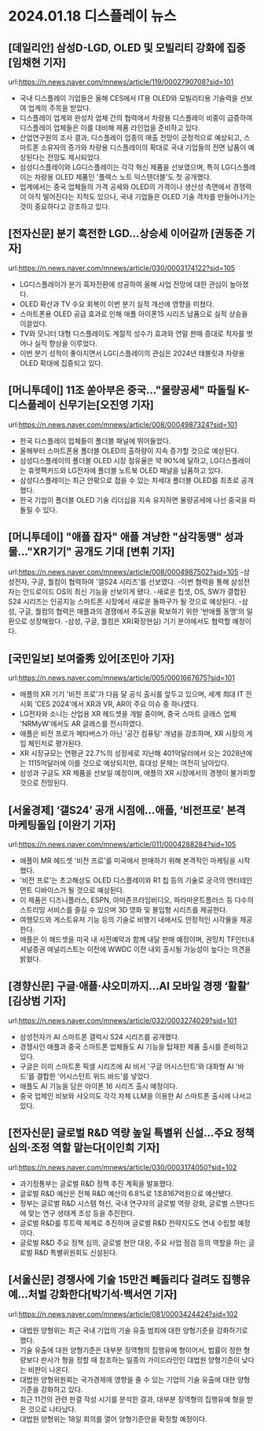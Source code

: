 # 2024.01.18 디스플레이 뉴스

## [데일리안] 삼성D-LGD, OLED 및 모빌리티 강화에 집중[임채현 기자]
url:https://n.news.naver.com/mnews/article/119/0002790708?sid=101
- 국내 디스플레이 기업들은 올해 CES에서 IT용 OLED와 모빌리티용 기술력을 선보여 업계의 주목을 받았다.
- 디스플레이 업계와 완성차 업체 간의 협력에서 차량용 디스플레이 비중이 급증하여 디스플레이 업체들은 이를 대비해 제품 라인업을 준비하고 있다.
- 산업연구원의 조사 결과, 디스플레이 업종의 매출 전망이 긍정적으로 예상되고, 스마트폰 소유자의 증가와 차량용 디스플레이의 확대로 국내 기업들의 전면 납품이 예상된다는 전망도 제시되었다.
- 삼성디스플레이와 LG디스플레이는 각각 혁신 제품을 선보였으며, 특히 LG디스플레이는 차량용 OLED 제품인 '플렉스 노트 익스텐더블'도 첫 공개했다.
- 업계에서는 중국 업체들의 가격 공세와 OLED의 가격이나 생산성 측면에서 경쟁력이 아직 떨어진다는 지적도 있으나, 국내 기업들은 OLED 기술 격차를 만들어나가는 것이 중요하다고 강조하고 있다.

## [전자신문] 분기 흑전한 LGD…상승세 이어갈까 [권동준 기자]
url:https://n.news.naver.com/mnews/article/030/0003174122?sid=105
- LG디스플레이가 분기 흑자전환에 성공하여 올해 사업 전망에 대한 관심이 높아졌다.
- OLED 확산과 TV 수요 회복이 이번 분기 실적 개선에 영향을 미쳤다.
- 스마트폰용 OLED 공급 효과로 인해 애플 아이폰15 시리즈 납품으로 실적 상승을 이끌었다.
- TV와 모니터 대형 디스플레이도 계절적 성수기 효과와 연말 판매 증대로 적자를 벗어나 실적 향상을 이루었다.
- 이번 분기 성적이 좋아지면서 LG디스플레이의 관심은 2024년 태블릿과 차량용 OLED 확대에 집중되고 있다.

## [머니투데이] 11조 쏟아부은 중국…"물량공세" 따돌릴 K-디스플레이 신무기는[오진영 기자]
url:https://n.news.naver.com/mnews/article/008/0004987324?sid=101
- 한국 디스플레이 업체들이 폴더블 패널에 뛰어들었다.
- 올해부터 스마트폰용 폴더블 OLED의 출하량이 지속 증가할 것으로 예상된다.
- 삼성디스플레이의 폴더블 OLED 시장 점유율은 약 90%에 달하고, LG디스플레이는 휴렛팩커드와 LG전자에 폴더블 노트북 OLED 패널을 납품하고 있다.
- 삼성디스플레이는 최근 안팎으로 접을 수 있는 차세대 폴더블 OLED를 최초로 공개했다.
- 한국 기업이 폴더블 OLED 기술 리더십을 지속 유지하면 물량공세에 나선 중국을 따돌릴 수 있다.

## [머니투데이] "애플 잡자" 애플 겨냥한 "삼각동맹" 성과물…"XR기기" 공개도 기대 [변휘 기자]
url:https://n.news.naver.com/mnews/article/008/0004987502?sid=105
-삼성전자, 구글, 퀄컴이 협력하여 '갤S24 시리즈'를 선보였다.
-이번 협력을 통해 삼성전자는 안드로이드 OS의 최신 기능을 선보이게 됐다.
-새로운 칩셋, OS, SW가 결합된 S24 시리즈는 인공지능 스마트폰 시장에서 새로운 돌파구가 될 것으로 예상된다.
-삼성, 구글, 퀄컴의 협력은 애플과의 경쟁에서 주도권을 확보하기 위한 '반애플 동맹'의 일환으로 성장해왔다.
-삼성, 구글, 퀄컴은 XR(확장현실) 기기 분야에서도 협력할 예정이다.

## [국민일보] 보여줄秀 있어[조민아 기자]
url:https://n.news.naver.com/mnews/article/005/0001667675?sid=101
- 애플의 XR 기기 '비전 프로'가 다음 달 공식 출시를 앞두고 있으며, 세계 최대 IT 전시회 'CES 2024'에서 XR과 VR, AR이 주요 이슈 중 하나였다.
- LG전자와 소니는 산업용 XR 헤드셋을 개발 중이며, 중국 스마트 글래스 업체 'NRMyW'에서도 AR 글래스를 전시하였다.
- 애플은 비전 프로가 메타버스가 아닌 '공간 컴퓨팅' 개념을 강조하며, XR 시장의 게임 체인저로 평가된다.
- XR 시장규모는 연평균 22.7%의 성장세로 지난해 401억달러에서 오는 2028년에는 1115억달러에 이를 것으로 예상되지만, 휴대성 문제는 여전히 남아있다.
- 삼성과 구글도 XR 제품을 선보일 예정이며, 애플의 XR 시장에서의 경쟁이 불가피할 것으로 전망된다.

## [서울경제] ‘갤S24’ 공개 시점에…애플, ‘비전프로’ 본격 마케팅돌입 [이완기 기자]
url:https://n.news.naver.com/mnews/article/011/0004288284?sid=105
- 애플이 MR 헤드셋 '비전 프로'를 미국에서 판매하기 위해 본격적인 마케팅을 시작했다.
- '비전 프로'는 초고해상도 OLED 디스플레이와 R1 칩 등의 기술로 궁극의 엔터테인먼트 디바이스가 될 것으로 예상된다.
- 이 제품은 디즈니플러스, ESPN, 아마존프라임비디오, 파라마운트플러스 등 다수의 스트리밍 서비스를 즐길 수 있으며 3D 영화 및 몰입형 시리즈를 제공한다.
- 여행모드와 게스트유저 기능 등의 기술로 비행기 내에서도 안정적인 시각물을 제공한다.
- 애플은 이 헤드셋을 미국 내 사전예약과 함께 내달 판매 예정이며, 권밍치 TF인터내셔널증권 애널리스트는 이전에 WWDC 이전 내외 출시될 가능성이 높다는 의견을 밝혔다.

## [경향신문] 구글·애플·샤오미까지…AI 모바일 경쟁 ‘활활’ [김상범 기자]
url:https://n.news.naver.com/mnews/article/032/0003274029?sid=101
- 삼성전자가 AI 스마트폰 갤럭시 S24 시리즈를 공개했다.
- 경쟁사인 애플과 중국 스마트폰 업체들도 AI 기능을 탑재한 제품 출시를 준비하고 있다.
- 구글은 이미 스마트폰 픽셀 시리즈에 AI 비서 '구글 어시스턴트'와 대화형 AI '바드'를 결합한 '어시스턴트 위드 바드'를 넣었다.
- 애플도 AI 기능을 담은 아이폰 16 시리즈 출시 예정이다.
- 중국 업체인 비보와 샤오미도 각각 자체 LLM을 이용한 AI 스마트폰 출시에 나서고 있다.

## [전자신문] 글로벌 R&D 역량 높일 특별위 신설…주요 정책 심의·조정 역할 맡는다[이인희 기자]
url:https://n.news.naver.com/mnews/article/030/0003174050?sid=102
- 과기정통부는 글로벌 R&D 정책 추진 계획을 발표했다.
- 글로벌 R&D 예산은 전체 R&D 예산의 6.8%로 1조8167억원으로 예산됐다.
- 정부는 글로벌 R&D 시스템 혁신, 국내 연구자의 글로벌 역량 강화, 글로벌 스탠다드에 맞는 연구 생태계 조성 등을 추진한다.
- 글로벌 R&D를 투트랙 체계로 추진하며 글로벌 R&D 전략지도도 연내 수립할 예정이다.
- 글로벌 R&D 주요 정책 심의, 글로벌 현안 대응, 주요 사업 점검 등의 역할을 하는 글로벌 R&D 특별위원회도 신설된다.

## [서울신문] 경쟁사에 기술 15만건 빼돌리다 걸려도 집행유예…처벌 강화한다[박기석·백서연 기자]
url:https://n.news.naver.com/mnews/article/081/0003424424?sid=102
- 대법원 양형위는 최근 국내 기업의 기술 유출 범죄에 대한 양형기준을 강화하기로 했다.
- 기술 유출에 대한 양형기준은 대부분 징역형의 집행유예 형이어서, 법률이 정한 형량보다 판사가 형을 정할 때 참조하는 일종의 가이드라인인 대법원 양형기준이 낮다는 비판이 나온다.
- 대법원 양형위원회는 국가경제에 영향을 줄 수 있는 기업의 기술 유출에 대한 양형기준을 강화하고 있다.
- 최근 11건의 관련 판결 작성 시기를 분석한 결과, 대부분 징역형의 집행유예 형을 받은 것으로 나타났다.
- 대법원 양형위는 18일 회의를 열어 양형기준안을 확정할 예정이다.